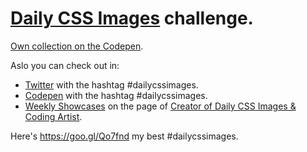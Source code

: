 # [Daily CSS Images](http://challenges.codingartist.io/) challenge.

[Own collection on the Codepen](http://codepen.io/collection/XzKPBR/).

Aslo you can check out in:
  * [Twitter](https://twitter.com/search?q=%23dailycssimages&src=tyah) with the hashtag #dailycssimages.
  * [Codepen](http://codepen.io/search/pens?q=%23dailycssimages&limit=all&type=type-pens) with the hashtag #dailycssimages.
  * [Weekly Showcases](https://codepen.io/mikemang/collections/popular/) on the page of [Creator of Daily CSS Images & Coding Artist](https://codepen.io/mikemang/).
  
  Here's https://goo.gl/Qo7fnd my best #dailycssimages.
